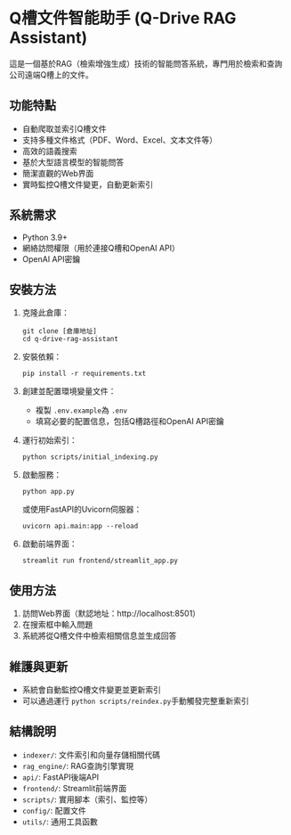 # Q槽文件智能助手 (Q-Drive RAG Assistant)

這是一個基於RAG（檢索增強生成）技術的智能問答系統，專門用於檢索和查詢公司遠端Q槽上的文件。

## 功能特點

- 自動爬取並索引Q槽文件
- 支持多種文件格式（PDF、Word、Excel、文本文件等）
- 高效的語義搜索
- 基於大型語言模型的智能問答
- 簡潔直觀的Web界面
- 實時監控Q槽文件變更，自動更新索引

## 系統需求

- Python 3.9+
- 網絡訪問權限（用於連接Q槽和OpenAI API）
- OpenAI API密鑰

## 安裝方法

1. 克隆此倉庫：

   ```
   git clone [倉庫地址]
   cd q-drive-rag-assistant
   ```
2. 安裝依賴：

   ```
   pip install -r requirements.txt
   ```
3. 創建並配置環境變量文件：

   - 複製 `.env.example`為 `.env`
   - 填寫必要的配置信息，包括Q槽路徑和OpenAI API密鑰
4. 運行初始索引：

   ```
   python scripts/initial_indexing.py
   ```
5. 啟動服務：

   ```
   python app.py
   ```

   或使用FastAPI的Uvicorn伺服器：

   ```
   uvicorn api.main:app --reload
   ```
6. 啟動前端界面：

   ```
   streamlit run frontend/streamlit_app.py
   ```

## 使用方法

1. 訪問Web界面（默認地址：http://localhost:8501）
2. 在搜索框中輸入問題
3. 系統將從Q槽文件中檢索相關信息並生成回答

## 維護與更新

- 系統會自動監控Q槽文件變更並更新索引
- 可以通過運行 `python scripts/reindex.py`手動觸發完整重新索引

## 結構說明

- `indexer/`: 文件索引和向量存儲相關代碼
- `rag_engine/`: RAG查詢引擎實現
- `api/`: FastAPI後端API
- `frontend/`: Streamlit前端界面
- `scripts/`: 實用腳本（索引、監控等）
- `config/`: 配置文件
- `utils/`: 通用工具函數
